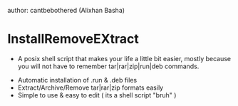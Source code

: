 author: cantbebothered (Alixhan Basha)
# InstallRemoveEXtract

- A posix shell script that makes your life a little bit easier,
	mostly because you will not have to remember 
	tar|rar|zip|run|deb commands.

* Automatic installation of .run & .deb files
* Extract/Archive/Remove tar|rar|zip formats easily
* Simple to use & easy to edit ( its a shell script "bruh" )


